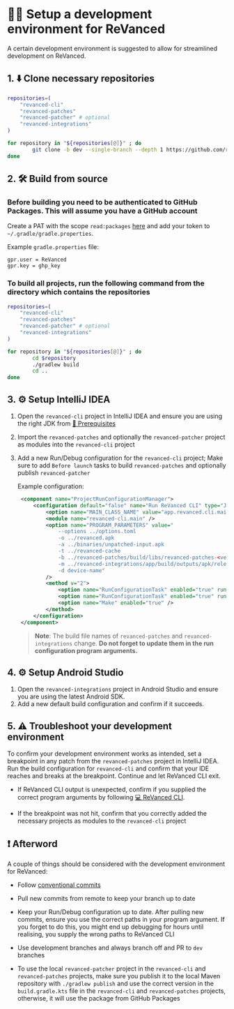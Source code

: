# 👨‍💻 Setup a development environment for ReVanced

A certain development environment is suggested to allow for streamlined development on ReVanced.

## 1. ⬇️ Clone necessary repositories

```bash
repositories=(
    "revanced-cli"
    "revanced-patches"
    "revanced-patcher" # optional
    "revanced-integrations"
)

for repository in "${repositories[@]}" ; do
        git clone -b dev --single-branch --depth 1 https://github.com/revanced/$repository
done
```

## 2. 🛠️ Build from source

### Before building you need to be authenticated to GitHub Packages. This will assume you have a GitHub account

Create a PAT with the scope `read:packages` [here](https://github.com/settings/tokens/new?scopes=read:packages&description=ReVanced) and add your token to `~/.gradle/gradle.properties`.

Example `gradle.properties` file:

```properties
gpr.user = ReVanced
gpr.key = ghp_key
```

### To build all projects, run the following command from the directory which contains the repositories

```bash
repositories=(
    "revanced-cli"
    "revanced-patches"
    "revanced-patcher" # optional
    "revanced-integrations"
)

for repository in "${repositories[@]}" ; do
        cd $repository
        ./gradlew build
        cd ..
done
```

## 3. ⚙️ Setup IntelliJ IDEA

1. Open the `revanced-cli` project in IntelliJ IDEA and ensure you are using the right JDK from [💼 Prerequisites](0_prerequisites.md)
2. Import the `revanced-patches` and optionally the `revanced-patcher` project as modules into the `revanced-cli` project
3. Add a new Run/Debug configuration for the `revanced-cli` project; Make sure to add `Before launch` tasks to build `revanced-patches` and optionally publish `revanced-patcher`

   Example configuration:

   ```xml
    <component name="ProjectRunConfigurationManager">
        <configuration default="false" name="Run ReVanced CLI" type="JetRunConfigurationType">
            <option name="MAIN_CLASS_NAME" value="app.revanced.cli.main.MainKt" />
            <module name="revanced-cli.main" />
            <option name="PROGRAM_PARAMETERS" value="
                --options ../options.toml
                -o ../revanced.apk
                -a ../binaries/unpatched-input.apk
                -t ../revanced-cache
                -b ../revanced-patches/build/libs/revanced-patches-<version>.jar
                -m ../revanced-integrations/app/build/outputs/apk/release/revanced-integrations-<version>.apk
                -d device-name"
            />
            <method v="2">
                <option name="RunConfigurationTask" enabled="true" run_configuration_name="revanced-patcher [publish]" run_configuration_type="GradleRunConfiguration" />
                <option name="RunConfigurationTask" enabled="true" run_configuration_name="revanced-patches [build]" run_configuration_type="GradleRunConfiguration" />
                <option name="Make" enabled="true" />
            </method>
        </configuration>
    </component>
   ```

   > **Note**: The build file names of `revanced-patches` and `revanced-integrations` change. **Do not forget to update them in the run configuration program arguments.**

## 4. ⚙️ Setup Android Studio

1. Open the `revanced-integrations` project in Android Studio and ensure you are using the latest Android SDK.
2. Add a new default build configuration and confirm if it succeeds.

## 5. ⚠️ Troubleshoot your development environment

To confirm your development environment works as intended, set a breakpoint in any patch from the `revanced-patches` project in IntelliJ IDEA. Run the build configuration for `revanced-cli` and confirm that your IDE reaches and breaks at the breakpoint. Continue and let ReVanced CLI exit.

- If ReVanced CLI output is unexpected, confirm if you supplied the correct program arguments by following [💻 ReVanced CLI](/docs/revanced-cli).

- If the breakpoint was not hit, confirm that you correctly added the necessary projects as modules to the `revanced-cli` project

## ❗ Afterword

A couple of things should be considered with the development environment for ReVanced:

- Follow [conventional commits](https://www.conventionalcommits.org/en/v1.0.0/)

- Pull new commits from remote to keep your branch up to date

- Keep your Run/Debug configuration up to date. After pulling new commits, ensure you use the correct paths in your program argument. If you forget to do this, you might end up debugging for hours until realising, you supply the wrong paths to ReVanced CLI

- Use development branches and always branch off and PR to `dev` branches

- To use the local `revanced-patcher` project in the `revanced-cli` and `revanced-patches` projects, make sure you publish it to the local Maven repository with `./gradlew publish` and use the correct version in the `build.gradle.kts` file in the `revanced-cli` and `revanced-patches` projects, otherwise, it will use the package from GitHub Packages
